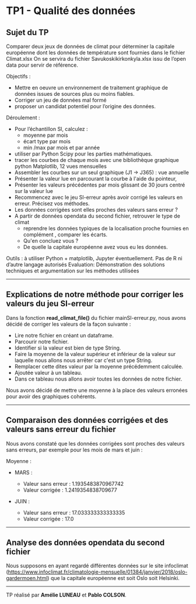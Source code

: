 # TP1 - Qualité des données

## Sujet du TP
Comparer deux jeux de données de climat pour déterminer la capitale européenne dont les données de température sont fournies dans le fichier Climat.xlsx
On se servira du fichier Savukoskikirkonkyla.xlsx issu de l’open data pour servir de référence.

Objectifs :

- Mettre en oeuvre un environnement de traitement graphique de données issues de sources plus ou moins fiables.
- Corriger un jeu de données mal formé
- proposer un candidat potentiel pour l’origine des données.

Déroulement :

- Pour l’échantillon SI, calculez :
    - moyenne par mois
    - écart type par mois
    - min /max par mois et par année
- utiliser par Python Scipy pour les parties mathématiques.
- tracer les courbes de chaque mois avec une bibliothèque graphique python Matplotlib, 12 vues mensuelles 
- Assembler les courbes sur un seul graphique (J1 -> J365) : vue annuelle
- Présenter la valeur lue en parcourant la courbe à l'aide du pointeur,
- Présenter les valeurs précédentes par mois glissant de 30 jours centré sur la valeur lue
- Recommencez avec le jeu SI-erreur après avoir corrigé les valeurs en erreur. Précisez vos méthodes.
- Les données corrigées sont elles proches des valeurs sans erreur ?
- A partir de données opendata du second fichier, retrouver le type de climat
    - reprendre les données typiques de la localisation proche fournies en complément , comparer les écarts. 
    - Qu'en concluez vous ?
    - De quelle la capitale européenne avez vous eu les données.

Outils : à utiliser Python + matplotlib, Jupyter éventuellement. Pas de R ni d’autre langage autorisés Evaluation:
Démonstration des solutions techniques et argumentation sur les méthodes utilisées

-----------------

## Explications de notre méthode pour corriger les valeurs du jeu SI-erreur

Dans la fonction __read_climat_file()__ du fichier mainSI-erreur.py, nous avons décidé de corriger les valeurs de la façon suivante : 

- Lire notre fichier en créant un dataframe.
- Parcourir notre fichier.
- Identifier si la valeur est bien de type String.
- Faire la moyenne de la valeur supérieur et inférieur de la valeur sur laquelle nous allons nous arrêter car c'est un type String.
- Remplacer cette dites valeur par la moyenne précédemment calculée.
- Ajoutée valeur à un tableau.
- Dans ce tableau nous allons avoir toutes les données de notre fichier.
<!-- - Nous allons donc parcourir ce tableau et calculer la moyenne et l'écart-type de chaque mois.
- Pour déterminer si celle-ci est supérieure à la moyenne et l'écart-typa additionnées.
- Nous affectons à cette valeur, la moyenne précédemment calculée. -->

Nous avons décidé de mettre une moyenne à la place des valeurs erronées pour avoir des graphiques cohérents.

-----------------

## Comparaison des données corrigées et des valeurs sans erreur du fichier

Nous avons constaté que les données corrigées sont proches des valeurs sans erreurs, par exemple pour les mois de mars et juin :

Moyenne : 
- MARS : 
    - Valeur sans erreur : 1.1935483870967742
    - Valeur corrigée : 1.2419354838709677

- JUIN : 
    - Valeur sans erreur : 17.033333333333335
    - Valeur corrigée : 17.0

-----------------
## Analyse des données opendata du second fichier

Nous supposons en ayant regardé différentes données sur le site infoclimat (https://www.infoclimat.fr/climatologie-mensuelle/01384/janvier/2018/oslo-gardermoen.html) que la capitale européenne est soit Oslo soit Helsinki.

-----------------

TP réalisé par __Amélie LUNEAU__ et __Pablo COLSON__.
